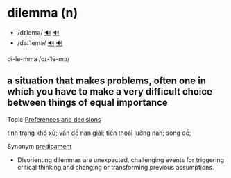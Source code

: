 # dilemma (n)

- /dɪˈlemə/ [🔊](https://www.oxfordlearnersdictionaries.com/media/english/uk_pron/d/dil/dilem/dilemma__gb_1.mp3) [🔊](https://www.oxfordlearnersdictionaries.com/media/english/us_pron/d/dil/dilem/dilemma__us_1.mp3)
- /daɪˈlemə/ [🔊](https://www.oxfordlearnersdictionaries.com/media/english/uk_pron/d/dil/dilem/dilemma__gb_2.mp3) [🔊](https://www.oxfordlearnersdictionaries.com/media/english/us_pron/d/dil/dilem/dilemma__us_2.mp3)

di-le-mma /dɪ-ˈle-mə/

## a situation that makes problems, often one in which you have to make a very difficult choice between things of equal importance

Topic [Preferences and decisions](../topics/preferences-and-decisions.md#preferences--decisions)

tình trạng khó xử; vấn đề nan giải; tiến thoái lưỡng nan; song đề;

Synonym [predicament]()

- Disorienting dilemmas are unexpected, challenging events for triggering critical thinking and changing or transforming previous assumptions.